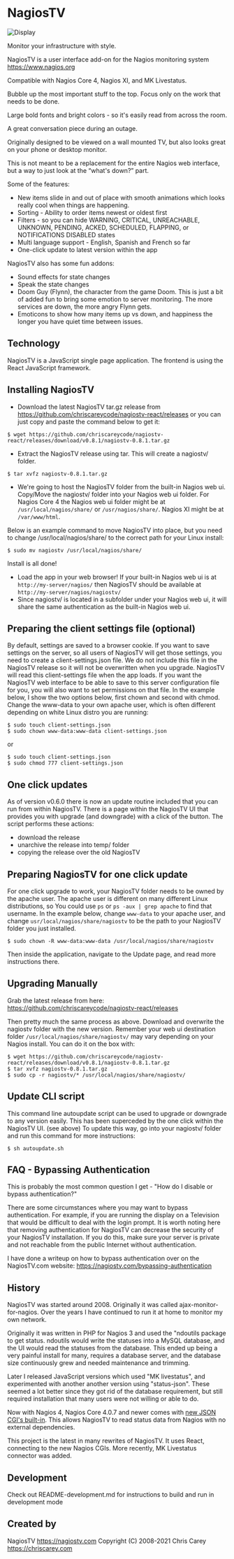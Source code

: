 # NagiosTV

![Display](https://nagiostv.com/nagiostv-0.7.1-shot1.png)

Monitor your infrastructure with style.

NagiosTV is a user interface add-on for the Nagios monitoring system https://www.nagios.org

Compatible with Nagios Core 4, Nagios XI, and MK Livestatus.

Bubble up the most important stuff to the top. Focus only on the work that needs to be done.

Large bold fonts and bright colors - so it's easily read from across the room.

A great conversation piece during an outage.

Originally designed to be viewed on a wall mounted TV, but also looks great on your phone or desktop monitor.

This is not meant to be a replacement for the entire Nagios web interface, but a way to just look at the “what's down?” part.

Some of the features:

- New items slide in and out of place with smooth animations which looks really cool when things are happening.
- Sorting - Ability to order items newest or oldest first
- Filters - so you can hide WARNING, CRITICAL, UNREACHABLE, UNKNOWN, PENDING, ACKED, SCHEDULED, FLAPPING, or NOTIFICATIONS DISABLED states
- Multi language support - English, Spanish and French so far
- One-click update to latest version within the app

NagiosTV also has some fun addons:

- Sound effects for state changes
- Speak the state changes
- Doom Guy (Flynn), the character from the game Doom. This is just a bit of added fun to bring some emotion to server monitoring. The more services are down, the more angry Flynn gets.
- Emoticons to show how many items up vs down, and happiness the longer you have quiet time between issues.

Technology
------------
NagiosTV is a JavaScript single page application.
The frontend is using the React JavaScript framework.

Installing NagiosTV
-------------
- Download the latest NagiosTV tar.gz release from https://github.com/chriscareycode/nagiostv-react/releases or you can just copy and paste the command below to get it:
```console
$ wget https://github.com/chriscareycode/nagiostv-react/releases/download/v0.8.1/nagiostv-0.8.1.tar.gz
```
- Extract the NagiosTV release using tar. This will create a nagiostv/ folder.
```console
$ tar xvfz nagiostv-0.8.1.tar.gz
```
- We're going to host the NagiosTV folder from the built-in Nagios web ui. Copy/Move the nagiostv/ folder into your Nagios web ui folder. For Nagios Core 4 the Nagios web ui folder might be at `/usr/local/nagios/share/` or `/usr/nagios/share/`. Nagios XI might be at `/var/www/html`.

Below is an example command to move NagiosTV into place, but you need to change /usr/local/nagios/share/ to the correct path for your Linux install:
```console
$ sudo mv nagiostv /usr/local/nagios/share/
```

Install is all done!

- Load the app in your web browser! If your built-in Nagios web ui is at `http://my-server/nagios/` then NagiosTV should be available at `http://my-server/nagios/nagiostv/`
- Since nagiostv/ is located in a subfolder under your Nagios web ui, it will share the same authentication as the built-in Nagios web ui.


Preparing the client settings file (optional)
------------
By default, settings are saved to a browser cookie. If you want to save settings on the server, so all users of NagiosTV will get those settings, you need to create a client-settings.json file. We do not include this file in the NagiosTV release so it will not be overwritten when you upgrade. NagiosTV will read this client-settings file when the app loads. If you want the NagiosTV web interface to be able to save to this server configuration file for you, you will also want to set permissions on that file. In the example below, I show the two options below, first chown and second with chmod. Change the www-data to your own apache user, which is often different depending on white Linux distro you are running:

```console
$ sudo touch client-settings.json
$ sudo chown www-data:www-data client-settings.json 
```
or
```console
$ sudo touch client-settings.json
$ sudo chmod 777 client-settings.json 
```

One click updates
------------
As of version v0.6.0 there is now an update routine included that you can run from within NagiosTV. There is a page within the NagiosTV UI that provides you with upgrade (and downgrade) with a click of the button. The script performs these actions:

* download the release
* unarchive the release into temp/ folder
* copying the release over the old NagiosTV

Preparing NagiosTV for one click update
------------
For one click upgrade to work, your NagiosTV folder needs to be owned by the apache user. The apache user is different on many different Linux distributions, so You could use `ps` or `ps -aux | grep apache` to find that username. In the example below, change `www-data` to your apache user, and change `usr/local/nagios/share/nagiostv` to be the path to your NagiosTV folder you just installed. 

```console
$ sudo chown -R www-data:www-data /usr/local/nagios/share/nagiostv
```
Then inside the application, navigate to the Update page, and read more instructions there.

Upgrading Manually
------------
Grab the latest release from here: https://github.com/chriscareycode/nagiostv-react/releases

Then pretty much the same process as above. Download and overwrite the nagiostv folder with the new version.
Remember your web ui destination folder `/usr/local/nagios/share/nagiostv/` may vary depending on your Nagios install.
You can do it on the box with:
```console
$ wget https://github.com/chriscareycode/nagiostv-react/releases/download/v0.8.1/nagiostv-0.8.1.tar.gz
$ tar xvfz nagiostv-0.8.1.tar.gz
$ sudo cp -r nagiostv/* /usr/local/nagios/share/nagiostv/
```

Update CLI script
-------------
This command line autoupdate script can be used to upgrade or downgrade to any version easily. 
This has been superceded by the one click within the NagiosTV UI. (see above)
To update this way, go into your nagiostv/ folder and run this command for more instructions:
```
$ sh autoupdate.sh
```

FAQ - Bypassing Authentication
-------------
This is probably the most common question I get - "How do I disable or bypass authentication?"

There are some circumstances where you may want to bypass authentication. For example, if you are running the display on a Television that would be difficult to deal with the login prompt. It is worth noting here that removing authentication for NagiosTV can decrease the security of your NagiosTV installation. If you do this, make sure your server is private and not reachable from the public Internet without authentication.

I have done a writeup on how to bypass authentication over on the NagiosTV.com website: https://nagiostv.com/bypassing-authentication


History
------------
NagiosTV was started around 2008. Originally it was called ajax-monitor-for-nagios. Over the years I have continued to run it at home to monitor my own network.

Originally it was written in PHP for Nagios 3 and used the "ndoutils package to get status. ndoutils would write the statuses into a MySQL database, and the UI would read the statuses from the database.
This ended up being a very painful install for many, requires a database server, and the database size continuously grew and needed maintenance and trimming.

Later I released JavaScript versions which used "MK livestatus", and experimented with another another version using "status-json". These seemed a lot better since they got rid of the database requirement, but still required installation that many users were not willing or able to do.

Now with Nagios 4, Nagios Core 4.0.7 and newer comes with [new JSON CGI's built-in](https://labs.nagios.com/2014/06/19/exploring-the-new-json-cgis-in-nagios-core-4-0-7-part-1/). This allows NagiosTV to read status data from Nagios with no external dependencies. 

This project is the latest in many rewrites of NagiosTV. It uses React, connecting to the new Nagios CGIs. More recently, MK Livestatus connector was added.

Development
-------------
Check out README-development.md for instructions to build and run in development mode

Created by
------------
NagiosTV https://nagiostv.com
Copyright (C) 2008-2021 Chris Carey https://chriscarey.com


